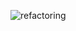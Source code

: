 ![refactoring](https://user-images.githubusercontent.com/10683372/103516937-ae488480-4eb4-11eb-9ba7-5640d9d33395.jpg)
